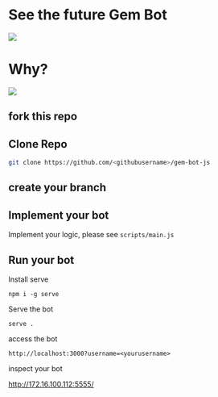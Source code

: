 # See the future Gem Bot

![](https://images-wixmp-ed30a86b8c4ca887773594c2.wixmp.com/f/d3c088ec-421e-4d1c-bae5-233cbb5ea8b6/dd3uo08-002b9572-3cf7-4807-bf69-51056c9b8620.png/v1/fill/w_600,h_847,q_80,strp/see_the_future_card_4_by_warmthoughts_dd3uo08-fullview.jpg?token=eyJ0eXAiOiJKV1QiLCJhbGciOiJIUzI1NiJ9.eyJzdWIiOiJ1cm46YXBwOjdlMGQxODg5ODIyNjQzNzNhNWYwZDQxNWVhMGQyNmUwIiwiaXNzIjoidXJuOmFwcDo3ZTBkMTg4OTgyMjY0MzczYTVmMGQ0MTVlYTBkMjZlMCIsIm9iaiI6W1t7ImhlaWdodCI6Ijw9ODQ3IiwicGF0aCI6IlwvZlwvZDNjMDg4ZWMtNDIxZS00ZDFjLWJhZTUtMjMzY2JiNWVhOGI2XC9kZDN1bzA4LTAwMmI5NTcyLTNjZjctNDgwNy1iZjY5LTUxMDU2YzliODYyMC5wbmciLCJ3aWR0aCI6Ijw9NjAwIn1dXSwiYXVkIjpbInVybjpzZXJ2aWNlOmltYWdlLm9wZXJhdGlvbnMiXX0.fZ-wSK_UjgUtukoeOVXyueTiO4_538S6kNQVtzVGL1I)

# Why?

![](https://img-9gag-fun.9cache.com/photo/aKxLnxZ_700bwp.webp)

## fork this repo

## Clone Repo 

```bash
git clone https://github.com/<githubusername>/gem-bot-js
```

## create your branch

## Implement your bot

Implement your logic, please see `scripts/main.js`

## Run your bot

Install serve

```
npm i -g serve
```

Serve the bot

```
serve .
```

access the bot

```
http://localhost:3000?username=<yourusername>
```

inspect your bot

http://172.16.100.112:5555/
